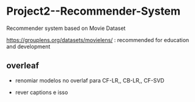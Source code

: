 # Project2--Recommender-System

Recommender system based on Movie Dataset

https://grouplens.org/datasets/movielens/ : recommended for education and development

## overleaf

- renomiar modelos no overlaf para CF-LR,,  CB-LR,,   CF-SVD

- rever captions e isso